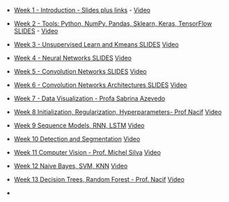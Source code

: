 
* [Week 1 - Introduction - Slides plus links](https://docs.google.com/presentation/d/e/2PACX-1vRTjBmaFWvc21qBbG5bD7L3lV-QgE0rCnXoGUodtDAqIOTr_LKk4n-5Zi7hnGlT-U1HzcFyBYhW1LVm/pub?start=false&loop=false&delayms=3000) -  [Video](https://www.youtube.com/playlist?list=PL-khHIKnEw7OdjkbW4l7fk5H6s-gpwS1E)

* [Week 2 - Tools: Python, NumPy, Pandas, Sklearn, Keras, TensorFlow    SLIDES](https://docs.google.com/presentation/d/e/2PACX-1vQmTWR8lje4hd619-gXVBJbwytqmMK8fzH9kpgqnww9QB7KcsC1pE0dh3aZXK3t_wA_f_EVI4ebBr0G/pub?start=false&loop=false&delayms=3000)  - [Video](https://www.youtube.com/playlist?list=PL-khHIKnEw7NoOjYO5b11A_LJQ0Ot804R) 
* [Week 3 - Unsupervised Learn and Kmeans    SLIDES](https://docs.google.com/presentation/d/e/2PACX-1vRgWvDE4ZvIt3Fni6NAPft6E4zBZTAw5HD6xjLxrBqe4wXkuznTJHCUCvFZX2plK8HNXo-gxShw0pei/pub?start=false&loop=false&delayms=3000) [Video]()
* [Week 4 - Neural Networks    SLIDES]() [Video]()
* [Week 5 - Convolution Networks SLIDES]() [Video]()
* [Week 6 - Convolution Networks Architectures SLIDES]() [Video]()
* [Week 7 - Data Visualization - Profa Sabrina Azevedo]() 
* [Week 8 Initialization, Regularization, Hyperparameters- Prof Nacif]() [Video]()
* [Week 9 Sequence Models, RNN, LSTM]() [Video]()
* [Week 10 Detection and Segmentation]() [Video]()
* [Week 11 Computer Vision - Prof. Michel Silva]() [Video]()
* [Week 12 Naive Bayes, SVM, KNN]() [Video]()
* [Week 13 Decision Trees, Random Forest - Prof. Nacif]() [Video]()
* 


